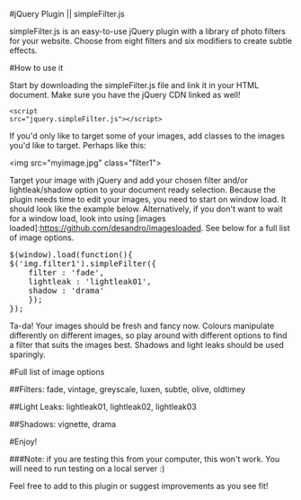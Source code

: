#jQuery Plugin || simpleFilter.js 

simpleFilter.js is an easy-to-use jQuery plugin with a library of photo filters for your website. Choose from eight filters and six modifiers to create subtle effects.

#How to use it

Start by downloading the simpleFilter.js file and link it in your HTML document. Make sure you have the jQuery CDN linked as well!

<code>&lt;script src=&quot;jquery.simpleFilter.js&quot;&gt;&lt;/script&gt;</code>

If you'd only like to target some of your images, add classes to the images you'd like to target. Perhaps like this:

&lt;img src=&quot;myimage.jpg&quot; class=&quot;filter1&quot;&gt;

Target your image with jQuery and add your chosen filter and/or lightleak/shadow option to your document ready selection. Because the plugin needs time to edit your images, you need to start on window load. It should look like the example below. Alternatively, if you don't want to wait for a window load, look into using [images loaded]:https://github.com/desandro/imagesloaded. See below for a full list of image options.

<pre>$(window).load(function(){
$('img.filter1').simpleFilter({
	filter : 'fade',
	lightleak : 'lightleak01',
	shadow : 'drama'
	});
});</pre>

Ta-da! Your images should be fresh and fancy now. Colours manipulate differently on different images, so play around with different options to find a filter that suits the images best. Shadows and light leaks should be used sparingly.

#Full list of image options

##Filters: 
fade, vintage, greyscale, luxen, subtle, olive, oldtimey

##Light Leaks: 
lightleak01, lightleak02, lightleak03

##Shadows: 
vignette, drama

#Enjoy! 

###Note: if you are testing this from your computer, this won't work. You will need to run testing on a local server :)

Feel free to add to this plugin or suggest improvements as you see fit!